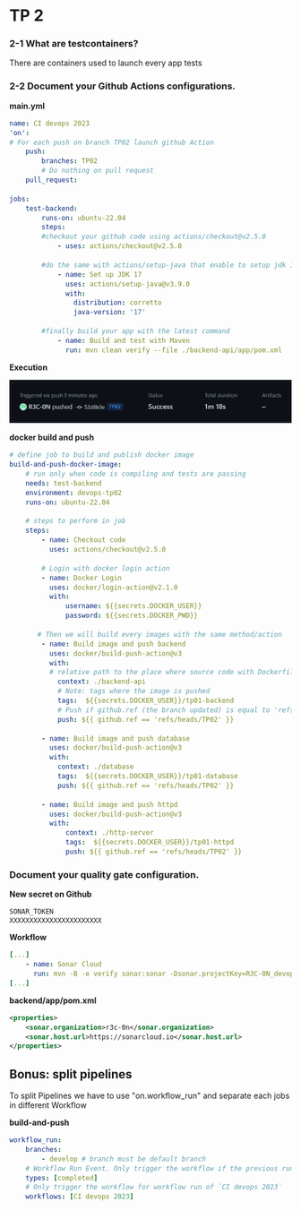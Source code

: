 # TP 2

### 2-1 What are testcontainers?

There are containers used to launch every app tests

### 2-2 Document your Github Actions configurations.

**main.yml**
```yml
name: CI devops 2023
'on':
# For each push on branch TP02 launch github Action
    push:
        branches: TP02
        # Do nothing on pull request
    pull_request:

jobs:
    test-backend:
        runs-on: ubuntu-22.04
        steps:
        #checkout your github code using actions/checkout@v2.5.0
            - uses: actions/checkout@v2.5.0

        #do the same with actions/setup-java that enable to setup jdk 17
            - name: Set up JDK 17
              uses: actions/setup-java@v3.9.0
              with:
                distribution: corretto
                java-version: '17'

        #finally build your app with the latest command
            - name: Build and test with Maven
              run: mvn clean verify --file ./backend-api/app/pom.xml
```
**Execution**

![github action](./img/github-action.png)

**docker build and push**
```yaml
# define job to build and publish docker image
build-and-push-docker-image:
    # run only when code is compiling and tests are passing
    needs: test-backend
    environment: devops-tp02
    runs-on: ubuntu-22.04

    # steps to perform in job
    steps:
        - name: Checkout code
          uses: actions/checkout@v2.5.0

        # Login with docker login action
        - name: Docker Login
          uses: docker/login-action@v2.1.0
          with:
              username: ${{secrets.DOCKER_USER}}
              password: ${{secrets.DOCKER_PWD}}

       # Then we will build every images with the same method/action
        - name: Build image and push backend
          uses: docker/build-push-action@v3
          with:
          # relative path to the place where source code with Dockerfile is located
            context: ./backend-api
            # Note: tags where the image is pushed
            tags:  ${{secrets.DOCKER_USER}}/tp01-backend
            # Push if github.ref (the branch updated) is equal to 'refs/heads/TP02'
            push: ${{ github.ref == 'refs/heads/TP02' }}

        - name: Build image and push database
          uses: docker/build-push-action@v3
          with:
            context: ./database
            tags:  ${{secrets.DOCKER_USER}}/tp01-database
            push: ${{ github.ref == 'refs/heads/TP02' }}

        - name: Build image and push httpd
          uses: docker/build-push-action@v3
          with:
              context: ./http-server
              tags:  ${{secrets.DOCKER_USER}}/tp01-httpd
              push: ${{ github.ref == 'refs/heads/TP02' }}
```

### Document your quality gate configuration.

**New secret on Github**
```
SONAR_TOKEN
XXXXXXXXXXXXXXXXXXXXXXX
```

**Workflow**
```yaml
[...]
    - name: Sonar Cloud
      run: mvn -B -e verify sonar:sonar -Dsonar.projectKey=R3C-0N_devops -Dsonar.organization=r3c-0n -Dsonar.host.url=https://sonarcloud.io -Dsonar.login=${{ secrets.SONAR_TOKEN }}  --file ./backend-api/app/pom.xml
[...]
```

**backend/app/pom.xml**
```xml
<properties>
    <sonar.organization>r3c-0n</sonar.organization>
    <sonar.host.url>https://sonarcloud.io</sonar.host.url>
</properties>
```


## Bonus: split pipelines

To split Pipelines we have to use "on.workflow_run" and separate each jobs in different Workflow

**build-and-push**
```yaml
workflow_run:
    branches:
        - develop # branch must be default branch
    # Workflow Run Event. Only trigger the workflow if the previous run was successful.
    types: [completed]
    # Only trigger the workflow for workflow run of `CI devops 2023`
    workflows: [CI devops 2023]
```

